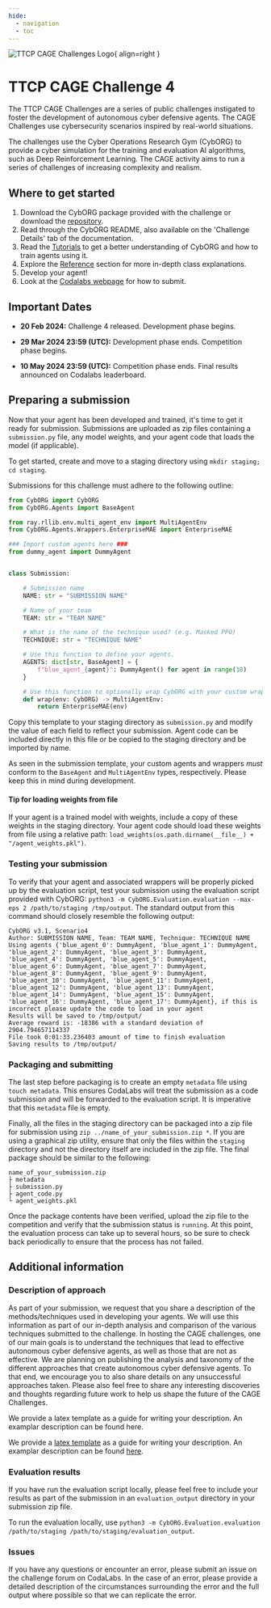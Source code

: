 ```yaml
---
hide:
  - navigation
  - toc
---
```



![TTCP CAGE Challenges Logo](../assets/CAGE-Logo-small.png){ align=right }
# TTCP CAGE Challenge 4

The TTCP CAGE Challenges are a series of public challenges instigated to foster the development of autonomous cyber defensive agents. The CAGE Challenges use cybersecurity scenarios inspired by real-world situations. 

The challenges use the Cyber Operations Research Gym (CybORG) to provide a cyber simulation for the training and evaluation AI algorithms, such as Deep Reinforcement Learning. The CAGE activity aims to run a series of challenges of increasing complexity and realism. 

## Where to get started

1. Download the CybORG package provided with the challenge or download the [repository](https://github.com/cage-challenge/cage-challenge-4).
2. Read through the CybORG README, also available on the 'Challenge Details' tab of the documentation.
3. Read the [Tutorials](/pages/how-to-guides/) to get a better understanding of CybORG and how to train agents using it.
4. Explore the [Reference](/pages/reference/reference/) section for more in-depth class explanations.
5. Develop your agent!
6. Look at the [Codalabs webpage](https://codalab.lisn.upsaclay.fr/competitions/17672) for how to submit.

## Important Dates

- **20 Feb 2024:** Challenge 4 released. Development phase begins.

- **29 Mar 2024 23:59 (UTC):** Development phase ends. Competition phase begins.

- **10 May 2024 23:59 (UTC):** Competition phase ends. Final results announced on Codalabs leaderboard.

## Preparing a submission

Now that your agent has been developed and trained, it's time to get it ready for submission.
Submissions are uploaded as zip files containing a `submission.py` file, any model weights,
and your agent code that loads the model (if applicable).

To get started, create and move to a staging directory using `mkdir staging; cd staging`.

Submissions for this challenge must adhere to the following outline:

```python
from CybORG import CybORG
from CybORG.Agents import BaseAgent

from ray.rllib.env.multi_agent_env import MultiAgentEnv
from CybORG.Agents.Wrappers.EnterpriseMAE import EnterpriseMAE

### Import custom agents here ###
from dummy_agent import DummyAgent


class Submission:

    # Submission name
    NAME: str = "SUBMISSION NAME"

    # Name of your team
    TEAM: str = "TEAM NAME"

    # What is the name of the technique used? (e.g. Masked PPO)
    TECHNIQUE: str = "TECHNIQUE NAME"

    # Use this function to define your agents.
    AGENTS: dict[str, BaseAgent] = {
        f"blue_agent_{agent}": DummyAgent() for agent in range(18)
    }

    # Use this function to optionally wrap CybORG with your custom wrapper(s).
    def wrap(env: CybORG) -> MultiAgentEnv:
        return EnterpriseMAE(env)

```

Copy this template to your staging directory as `submission.py` and modify the value of
each field to reflect your submission. Agent code can be included directly in this file
or be copied to the staging directory and be imported by name.

As seen in the submission template, your custom agents and wrappers *must* conform to the
`BaseAgent` and `MultiAgentEnv` types, respectively. Please keep this in mind during
development.

#### Tip for loading weights from file

If your agent is a trained model with weights, include a copy of these weights in the
staging directory. Your agent code should load these weights from file using a relative
path: `load_weights(os.path.dirname(__file__) + "/agent_weights.pkl")`.

### Testing your submission

To verify that your agent and associated wrappers will be properly picked up by the evaluation
script, test your submission using the evaluation script provided with CybORG:
`python3 -m CybORG.Evaluation.evaluation --max-eps 2 /path/to/staging /tmp/output`.
The standard output from this command should closely resemble the following output:

```
CybORG v3.1, Scenario4
Author: SUBMISSION NAME, Team: TEAM NAME, Technique: TECHNIQUE NAME
Using agents {'blue_agent_0': DummyAgent, 'blue_agent_1': DummyAgent, 'blue_agent_2': DummyAgent, 'blue_agent_3': DummyAgent, 'blue_agent_4': DummyAgent, 'blue_agent_5': DummyAgent, 'blue_agent_6': DummyAgent, 'blue_agent_7': DummyAgent, 'blue_agent_8': DummyAgent, 'blue_agent_9': DummyAgent, 'blue_agent_10': DummyAgent, 'blue_agent_11': DummyAgent, 'blue_agent_12': DummyAgent, 'blue_agent_13': DummyAgent, 'blue_agent_14': DummyAgent, 'blue_agent_15': DummyAgent, 'blue_agent_16': DummyAgent, 'blue_agent_17': DummyAgent}, if this is incorrect please update the code to load in your agent
Results will be saved to /tmp/output/
Average reward is: -18386 with a standard deviation of 2904.794657114337
File took 0:01:33.236403 amount of time to finish evaluation
Saving results to /tmp/output/
```

### Packaging and submitting

The last step before packaging is to create an empty `metadata` file using `touch metadata`.
This ensures CodaLabs will treat the submission as a code submission and will be forwarded
to the evaluation script. It is imperative that this `metadata` file is empty.

Finally, all the files in the staging directory can be packaged into a zip file for
submission using `zip ../name_of_your_submission.zip *`. If you are using a graphical zip
utility, ensure that only the files within the `staging` directory and not the directory
itself are included in the zip file. The final package should be similar to the following:

```shell
name_of_your_submission.zip
├ metadata
├ submission.py
├ agent_code.py
└ agent_weights.pkl
```

Once the package contents have been verified, upload the zip file to the competition and
verify that the submission status is `running`. At this point, the evaluation process can
take up to several hours, so be sure to check back periodically to ensure that the process
has not failed.


## Additional information

### Description of approach

As part of your submission, we request that you share a description of the methods/techniques
used in developing your agents. We will use this information as part of our in-depth analysis
and comparison of the various techniques submitted to the challenge. In hosting the CAGE
challenges, one of our main goals is to understand the techniques that lead to effective
autonomous cyber defensive agents, as well as those that are not as effective. We are
planning on publishing the analysis and taxonomy of the different approaches that create
autonomous cyber defensive agents. To that end, we encourage you to also share details on
any unsuccessful approaches taken. Please also feel free to share any interesting discoveries
and thoughts regarding future work to help us shape the future of the CAGE Challenges.

We provide a latex template as a guide for writing your description.
An examplar description can be found here.

We provide a [latex template](https://github.com/cage-challenge/CybORG/blob/main/CybORG/Evaluation/submission/submission_template_example/template_readme.md) as a guide for writing your description.
An examplar description can be found [here](https://arxiv.org/pdf/2211.15557.pdf).


### Evaluation results

If you have run the evaluation script locally, please feel free to include your results
as part of the submission in an `evaluation_output` directory in your submission zip file.

To run the evaluation locally, use
`python3 -m CybORG.Evaluation.evaluation /path/to/staging /path/to/staging/evaluation_output`.

### Issues

If you have any questions or encounter an error, please submit an issue on the challenge forum
on CodaLabs. In the case of an error, please provide a detailed description of the circumstances
surrounding the error and the full output where possible so that we can replicate the error.

